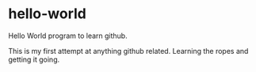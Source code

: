 # hello-world
Hello World program to learn github.

This is my first attempt at anything github related.  Learning the ropes and getting it going.
